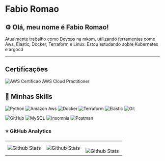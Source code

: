 # Fabio Romao

## ⚙️ Olá, meu nome é Fabio Romao!

Atualmente trabalho como Devops na mkom, utilizando ferramentas como Aws, Elastic, Docker, Terraform e Linux.
Estou estudando sobre Kubernetes e argocd 

---
## Certificações
![AWS Certificao AWS Cloud Practitioner]([https://images.credly.com/images/00634f82-b07f-4bbd-a6bb-53de397fc3a6/image.png](https://d1.awsstatic.com/certification/badges/AWS-Certified-Cloud-Practitioner_badge_150x150.17da917fbddc5383838d9f8209d2030c8d99f31e.png))


## 🚀 Minhas Skills

![Python](https://img.shields.io/badge/Python-3776AB?style=for-the-badge&logo=python&logoColor=white)
![Amazon Aws](https://img.shields.io/badge/Amazon_AWS-232F3E?style=for-the-badge&logo=amazon-aws&logoColor=white)
![Docker](https://img.shields.io/badge/Docker-2496ED?style=for-the-badge&logo=docker&logoColor=white)
![Terraform](https://img.shields.io/badge/Terraform-7B42BC?style=for-the-badge&logo=terraform&logoColor=white)
![Elastic](https://img.shields.io/badge/Elastic-FFFFFF?style=for-the-badge&logo=elastic&logoColor=black)
![Git](https://img.shields.io/badge/Git-E34F26?style=for-the-badge&logo=git&logoColor=white)

![GitHub](https://img.shields.io/badge/-GitHub-333333?style=flat&logo=github)
![MySQL](https://img.shields.io/badge/-MySQL-333333?style=flat&logo=mysql)
![Insomnia](https://img.shields.io/badge/-Insomnia-333333?style=flat&logo=insomnia)
![Postman](https://img.shields.io/badge/-Postman-333333?style=flat&logo=postman)

### ⭐ GitHub Analytics

<table>
  <tr>
    <td>
      <img
        align="left"
        src="https://github-readme-stats.vercel.app/api?username=FabioARomao&theme=dark&hide_border=false&include_all_commits=true"
        alt="Github Stats"
      />
    </td>
    <td>
      <img
        align="left"
        src="https://github-readme-stats.vercel.app/api/top-langs/?username=FabioARomao&theme=dark&hide_border=false&include_all_commits=true&count_private=true&layout=compact"
        alt="Github Stats"
      />
    </td>
    <td>
      <br />
      <img
        align="left"
        src="https://github-readme-streak-stats.herokuapp.com/?user=FabioARomao&theme=dark&hide_border=false"
        alt="Github Stats"
      />
    </td>
  </tr>
</table>

